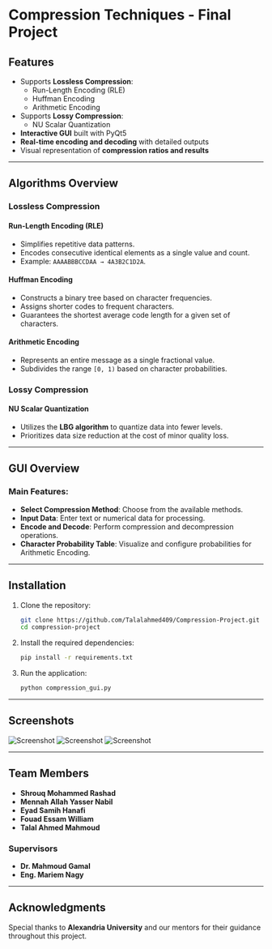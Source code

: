 # Compression Techniques - Final Project

## Features

- Supports **Lossless Compression**:
  - Run-Length Encoding (RLE)
  - Huffman Encoding
  - Arithmetic Encoding
- Supports **Lossy Compression**:
  - NU Scalar Quantization
- **Interactive GUI** built with PyQt5
- **Real-time encoding and decoding** with detailed outputs
- Visual representation of **compression ratios and results**

---

## Algorithms Overview

### **Lossless Compression**

#### Run-Length Encoding (RLE)

- Simplifies repetitive data patterns.
- Encodes consecutive identical elements as a single value and count.
- Example: `AAAABBBCCDAA → 4A3B2C1D2A`.

#### Huffman Encoding

- Constructs a binary tree based on character frequencies.
- Assigns shorter codes to frequent characters.
- Guarantees the shortest average code length for a given set of characters.

#### Arithmetic Encoding

- Represents an entire message as a single fractional value.
- Subdivides the range `[0, 1)` based on character probabilities.

### **Lossy Compression**

#### NU Scalar Quantization

- Utilizes the **LBG algorithm** to quantize data into fewer levels.
- Prioritizes data size reduction at the cost of minor quality loss.

---

## GUI Overview

### Main Features:

- **Select Compression Method**: Choose from the available methods.
- **Input Data**: Enter text or numerical data for processing.
- **Encode and Decode**: Perform compression and decompression operations.
- **Character Probability Table**: Visualize and configure probabilities for Arithmetic Encoding.

---

## Installation

1. Clone the repository:

   ```bash
   git clone https://github.com/Talalahmed409/Compression-Project.git
   cd compression-project
   ```

2. Install the required dependencies:

   ```bash
   pip install -r requirements.txt
   ```

3. Run the application:

   ```bash
   python compression_gui.py
   ```

---

## Screenshots

![Screenshot](https://github.com/user-attachments/assets/efa62138-7724-4dfe-abfd-864a46a5db3e)
![Screenshot](https://github.com/user-attachments/assets/af7b24d4-fe8b-4664-b8a6-e8532013b0dd)
![Screenshot](https://github.com/user-attachments/assets/fdc6f109-0a76-4004-a09a-db2939f030c2)

---

## Team Members

- **Shrouq Mohammed Rashad**
- **Mennah Allah Yasser Nabil**
- **Eyad Samih Hanafi**
- **Fouad Essam William**
- **Talal Ahmed Mahmoud**

### **Supervisors**

- **Dr. Mahmoud Gamal**
- **Eng. Mariem Nagy**

---

## Acknowledgments

Special thanks to **Alexandria University** and our mentors for their guidance throughout this project.
